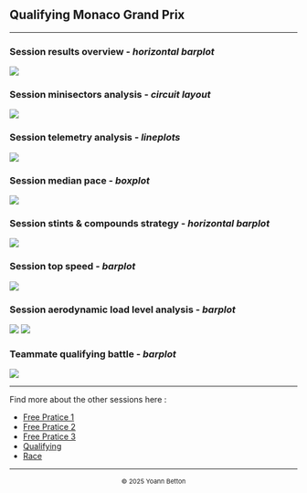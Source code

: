 ## Qualifying Monaco Grand Prix

---

### Session results overview - *horizontal barplot*

<img src="/output/2022-05-29_Monaco_Grand_Prix/qualifying_results_overview_white.png?raw=true"/>

### Session minisectors analysis - *circuit layout*

<img src="/output/2022-05-29_Monaco_Grand_Prix/qualifying_minisectors_analysis_white.png?raw=true"/>

### Session telemetry analysis - *lineplots*

<img src="/output/2022-05-29_Monaco_Grand_Prix/qualifying_telemetry_analysis_white.png?raw=true"/>

### Session median pace - *boxplot*

<img src="/output/2022-05-29_Monaco_Grand_Prix/qualifying_median_pace_white.png?raw=true"/>

### Session stints & compounds strategy - *horizontal barplot*

<img src="/output/2022-05-29_Monaco_Grand_Prix/qualifying_stints_compounds_stategy_white.png?raw=true"/>

### Session top speed - *barplot*

<img src="/output/2022-05-29_Monaco_Grand_Prix/topspeed_qualifying_white.png?raw=true"/>

### Session aerodynamic load level analysis - *barplot*

<img src="/output/2022-05-29_Monaco_Grand_Prix/qualifying_maximum_throttle_white.png?raw=true"/>

<img src="/output/2022-05-29_Monaco_Grand_Prix/qualifying_speed_ratio_white.png?raw=true"/>

### Teammate qualifying battle - *barplot*

<img src="/output/2022-05-29_Monaco_Grand_Prix/teammates_qualifying_battle_white.png?raw=true"/>

--- 

Find more about the other sessions here :
  - [Free Pratice 1](/page/FP1/2022-05-29_Monaco_Grand_Prix)  
  - [Free Pratice 2](/page/FP2/2022-05-29_Monaco_Grand_Prix) 
  - [Free Pratice 3](/page/FP3/2022-05-29_Monaco_Grand_Prix)
  - [Qualifying](/page/Qualifying/2022-05-29_Monaco_Grand_Prix) 
  - [Race](/page/Race/2022-05-29_Monaco_Grand_Prix)

---

<div style="text-align: center">
  <p style="font-size:11px">&copy; 2025 Yoann Betton</p>
</div>

<!-- ---

<p style="font-size:11px">Page generated from <a href="https://github.com/yoannbtn/yoannbtn.github.io">github.com/yoannbtn</a>.</p> -->